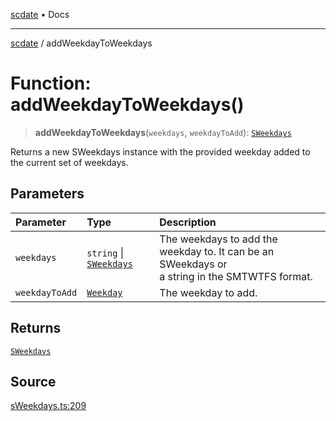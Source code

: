 [scdate](../README.md) • Docs

---

[scdate](../README.md) / addWeekdayToWeekdays

# Function: addWeekdayToWeekdays()

> **addWeekdayToWeekdays**(`weekdays`, `weekdayToAdd`): [`SWeekdays`](../classes/SWeekdays.md)

Returns a new SWeekdays instance with the provided weekday added to the
current set of weekdays.

## Parameters

| Parameter      | Type                                               | Description                                                                                        |
| :------------- | :------------------------------------------------- | :------------------------------------------------------------------------------------------------- |
| `weekdays`     | `string` \| [`SWeekdays`](../classes/SWeekdays.md) | The weekdays to add the weekday to. It can be an SWeekdays or<br />a string in the SMTWTFS format. |
| `weekdayToAdd` | [`Weekday`](../enumerations/Weekday.md)            | The weekday to add.                                                                                |

## Returns

[`SWeekdays`](../classes/SWeekdays.md)

## Source

[sWeekdays.ts:209](https://github.com/ericvera/scdate/blob/26a0ee551696abb8d0e853bcc8b83fccd84ac8ae/src/sWeekdays.ts#L209)
